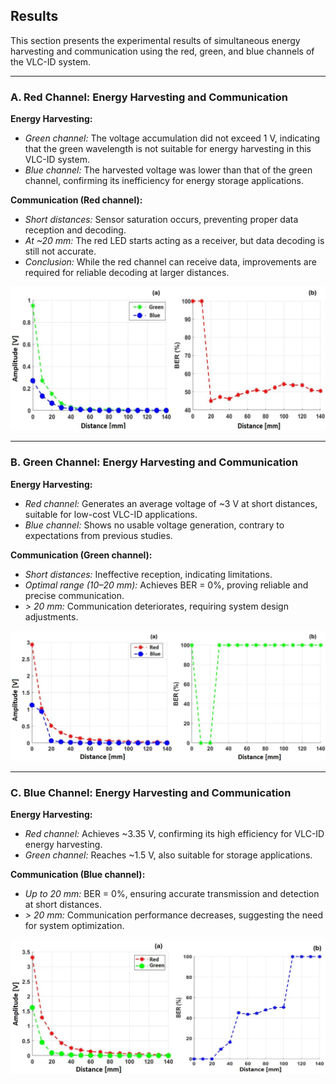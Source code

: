 ## Results

This section presents the experimental results of simultaneous energy harvesting and communication using the red, green, and blue channels of the VLC-ID system.

---

### A. Red Channel: Energy Harvesting and Communication

**Energy Harvesting:**  
- *Green channel:* The voltage accumulation did not exceed 1 V, indicating that the green wavelength is not suitable for energy harvesting in this VLC-ID system.  
- *Blue channel:* The harvested voltage was lower than that of the green channel, confirming its inefficiency for energy storage applications.  

**Communication (Red channel):**  
- *Short distances:* Sensor saturation occurs, preventing proper data reception and decoding.  
- *At ~20 mm:* The red LED starts acting as a receiver, but data decoding is still not accurate.  
- *Conclusion:* While the red channel can receive data, improvements are required for reliable decoding at larger distances.  

![BER_Red](results/Ber_red.png)

---

### B. Green Channel: Energy Harvesting and Communication

**Energy Harvesting:**  
- *Red channel:* Generates an average voltage of ~3 V at short distances, suitable for low-cost VLC-ID applications.  
- *Blue channel:* Shows no usable voltage generation, contrary to expectations from previous studies.  

**Communication (Green channel):**  
- *Short distances:* Ineffective reception, indicating limitations.  
- *Optimal range (10–20 mm):* Achieves BER = 0%, proving reliable and precise communication.  
- *> 20 mm:* Communication deteriorates, requiring system design adjustments.  


![BER_Green](results/Ber_green.png)


---

### C. Blue Channel: Energy Harvesting and Communication

**Energy Harvesting:**  
- *Red channel:* Achieves ~3.35 V, confirming its high efficiency for VLC-ID energy harvesting.  
- *Green channel:* Reaches ~1.5 V, also suitable for storage applications.  

**Communication (Blue channel):**  
- *Up to 20 mm:* BER = 0%, ensuring accurate transmission and detection at short distances.  
- *> 20 mm:* Communication performance decreases, suggesting the need for system optimization.  

![BER_Blue](results/Ber_blue.png)

